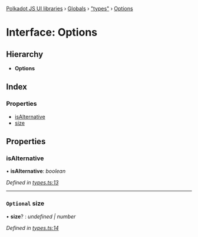 [Polkadot JS UI libraries](../README.md) › [Globals](../globals.md) › ["types"](../modules/_types_.md) › [Options](_types_.options.md)

# Interface: Options

## Hierarchy

* **Options**

## Index

### Properties

* [isAlternative](_types_.options.md#isalternative)
* [size](_types_.options.md#optional-size)

## Properties

###  isAlternative

• **isAlternative**: *boolean*

*Defined in [types.ts:13](https://github.com/polkadot-js/ui/blob/afa6950f0/packages/ui-shared/src/icons/types.ts#L13)*

___

### `Optional` size

• **size**? : *undefined | number*

*Defined in [types.ts:14](https://github.com/polkadot-js/ui/blob/afa6950f0/packages/ui-shared/src/icons/types.ts#L14)*
